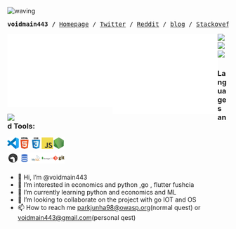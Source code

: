 ![waving](https://capsule-render.vercel.app/api?type=waving&height=300&text=Voidmain443&fontAlign=50&fontAlignY=40&color=gradient)

<p><pre align="center">
<strong>voidmain443 /</strong> <a href="https://voidmain443.github.io/voidmain443_official/">Homepage</a> / <a href="https://twitter.com/voidmain443">Twitter</a> / <a href="https://www.reddit.com/user/Voidmain443">Reddit</a> / <a href="https://voidmain443.github.io/paul_park-s-blog/">blog</a> / <a href="https://stackoverflow.com/users/18416708/voidmain443">Stackoveflow</a> </pre></p>

<a href="https://metrics.lecoq.io/about/voidmain443"><img src="metrics-base.svg" align="left" width="47.5%"></img></a>
<a href="https://metrics.lecoq.io/about/voidmain443"><img src="metrics-achievements.svg" align="left" width="47.5%"></img></a>



<a href="https://github-readme-stats.vercel.app/api?username=voidmain443&bg_color=0,0E9986,349986,D69986,FF9986&title_color=fff&text_color=fff"><img src="https://github-readme-stats.vercel.app/api?username=voidmain443&bg_color=0,0E9986,349986,D69986,FF9986&title_color=fff&text_color=fff" align="left" width="47.5%"></img></a>


<img src="https://img.shields.io/badge/Python-3766AB?style=flat-square&logo=Python&logoColor=white"/></a>
<img src="https://img.shields.io/badge/AWS-232F3E?style=flat-square&logo=Amazon-AWS&logoColor=white"/></a>
<img src="https://img.shields.io/badge/Go-00ADD8?style=flat-square&logo=Go&logoColor=white"/></a>

### Languages and Tools:

<img align="left" alt="Visual Studio Code" width="26px" src="https://raw.githubusercontent.com/github/explore/80688e429a7d4ef2fca1e82350fe8e3517d3494d/topics/visual-studio-code/visual-studio-code.png" />
<img align="left" alt="HTML5" width="26px" src="https://raw.githubusercontent.com/github/explore/80688e429a7d4ef2fca1e82350fe8e3517d3494d/topics/html/html.png" />
<img align="left" alt="CSS3" width="26px" src="https://raw.githubusercontent.com/github/explore/80688e429a7d4ef2fca1e82350fe8e3517d3494d/topics/css/css.png" />
<img align="left" alt="JavaScript" width="26px" src="https://raw.githubusercontent.com/github/explore/80688e429a7d4ef2fca1e82350fe8e3517d3494d/topics/javascript/javascript.png" />
<img align="left" alt="Node.js" width="26px" src="https://raw.githubusercontent.com/github/explore/80688e429a7d4ef2fca1e82350fe8e3517d3494d/topics/nodejs/nodejs.png" />
</br>
</br>
<img align="left" alt="Deno" width="26px" src="https://raw.githubusercontent.com/github/explore/361e2821e2dea67711cde99c9c40ed357061cf27/topics/deno/deno.png" />
<img align="left" alt="SQL" width="26px" src="https://raw.githubusercontent.com/github/explore/80688e429a7d4ef2fca1e82350fe8e3517d3494d/topics/sql/sql.png" />
<img align="left" alt="MySQL" width="26px" src="https://raw.githubusercontent.com/github/explore/80688e429a7d4ef2fca1e82350fe8e3517d3494d/topics/mysql/mysql.png" />
<img align="left" alt="MongoDB" width="26px" src="https://raw.githubusercontent.com/github/explore/80688e429a7d4ef2fca1e82350fe8e3517d3494d/topics/mongodb/mongodb.png" />
<img align="left" alt="Git" width="26px" src="https://raw.githubusercontent.com/github/explore/80688e429a7d4ef2fca1e82350fe8e3517d3494d/topics/git/git.png" />

</br>
</br>

- 👋 Hi, I’m @voidmain443
- 👀 I’m interested in economics and python ,go , flutter fushcia
- 🌱 I’m currently learning python and economics and ML
- 💞️ I’m looking to collaborate on the project with go IOT and OS 
- 📫 How to reach me parkjunha98@owasp.org(normal quest) or voidmain443@gmail.com(personal qest)

